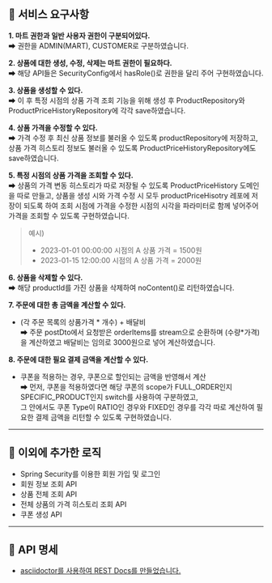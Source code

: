 ## 📌 서비스 요구사항
**1. 마트 권한과 일반 사용자 권한이 구분되어있다.**  
➡ 권한을 ADMIN(MART), CUSTOMER로 구분하였습니다.

    
**2. 상품에 대한 생성, 수정, 삭제는 마트 권한이 필요하다.**  
➡ 해당 API들은 SecurityConfig에서 hasRole()로 권한을 달리 주어 구현하였습니다.


**3. 상품을 생성할 수 있다.**  
➡ 이 후 특정 시점의 상품 가격 조회 기능을 위해 생성 후 ProductRepository와 ProductPriceHistoryRepository에 각각 save하였습니다. 


**4. 상품 가격을 수정할 수 있다.**  
➡ 가격 수정 후 최신 상품 정보를 불러올 수 있도록 productRepository에 저장하고, 상품 가격 히스토리 정보도 불러올 수 있도록 ProductPriceHistoryRepository에도 save하였습니다. 


**5. 특정 시점의 상품 가격을 조회할 수 있다.**  
➡ 상품의 가격 변동 히스토리가 따로 저장될 수 있도록 ProductPriceHistory 도메인을 따로 만들고, 상품을 생성 시와 가격 수정 시 모두 productPriceHisotry 레포에 저장이 되도록 하여 조회 시점에 가격을 수정한 시점의 시각을 파라미터로 함께 넣어주어 가격을 조회할 수 있도록 구현하였습니다.
  >예시)
  >- 2023-01-01 00:00:00 시점의 A 상품 가격 = 1500원
  >- 2023-01-15 12:00:00 시점의 A 상품 가격 = 2000원  


**6. 상품을 삭제할 수 있다.**  
➡ 해당 productId를 가진 상품을 삭제하여 noContent()로 리턴하였습니다.  


**7. 주문에 대한 총 금액을 계산할 수 있다.**  
   - (각 주문 목록의 상품가격 * 개수) + 배달비  
➡ 주문 postDto에서 요청받은 orderItems를 stream으로 순환하며 (수량*가격)을 계산하였고 배달비는 임의로 3000원으로 넣어 계산하였습니다.

  
**8. 주문에 대한 필요 결제 금액을 계산할 수 있다.**  
   - 쿠폰을 적용하는 경우, 쿠폰으로 할인되는 금액을 반영해서 계산  
➡ 먼저, 쿠폰을 적용하였다면 해당 쿠폰의 scope가 FULL_ORDER인지 SPECIFIC_PRODUCT인지 switch를 사용하여 구분하였고,  
그 안에서도 쿠폰 Type이 RATIO인 경우와 FIXED인 경우를 각각 따로 계산하여 필요한 결제 금액을 리턴할 수 있도록 구현하였습니다.

---
## 📌 이외에 추가한 로직
- Spring Security를 이용한 회원 가입 및 로그인
- 회원 정보 조회 API
- 상품 전체 조회 API
- 전체 상품의 가격 히스토리 조회 API
- 쿠폰 생성 API

---
## 📌 API 명세
- [asciidoctor를 사용하여 REST Docs를 만들었습니다.](http://localhost:63342/ead61b63-b0a6-4ff2-a49a-86be75ccfd1a/source?file=C%3A%2FUsers%2FUSER%2FDesktop%2FProductManagementService%2Fsrc%2Fdocs%2Fasciidoc%2Findex.adoc&mac=aYwA7CcddKbYJROcM3UM0S/6SJXndsHjrq9V9HPwIYs=&projectUrl=C%3A%2FUsers%2FUSER%2FDesktop%2FProductManagementService)

